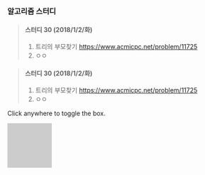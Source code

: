 ### 알고리즘 스터디
> #### 스터디 30 (2018/1/2/화)
>	 1. 트리의 부모찾기
>	 https://www.acmicpc.net/problem/11725
>	 2. ㅇㅇ

> #### 스터디 30 (2018/1/2/화)
>	 1. 트리의 부모찾기
>	 https://www.acmicpc.net/problem/11725
>	 2. ㅇㅇ


<!doctype html>
<html lang="en">
<head>
  <meta charset="utf-8">
  <title>fold demo</title>
  <link rel="stylesheet" href="//code.jquery.com/ui/1.12.1/themes/smoothness/jquery-ui.css">
  <style>
  #toggle {
    width: 100px;
    height: 100px;
    background: #ccc;
  }
  </style>
  <script src="//code.jquery.com/jquery-1.12.4.js"></script>
  <script src="//code.jquery.com/ui/1.12.1/jquery-ui.js"></script>
</head>
<body>
 
<p>Click anywhere to toggle the box.</p>
<div id="toggle"></div>
 
<script>
$( document ).click(function() {
  $( "#toggle" ).toggle( "fold" );
});
</script>
 
</body>
</html>
